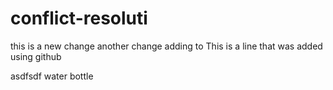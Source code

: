 # conflict-resoluti

this is a new change
another change adding to
This is a line that was added using github

asdfsdf
water bottle

